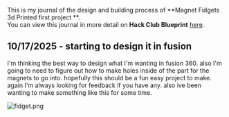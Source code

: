 <!--
  ===================    !!READ THIS NOTICE!!   ====================
  DO NOT edit this file manually. Your changes WILL BE OVERWRITTEN!
  This journal is auto generated and updated by Hack Club Blueprint.
  To edit this file, please edit your journal entries on Blueprint.
  ==================================================================
-->

This is my journal of the design and building process of **Magnet Fidgets 3d Printed first project **.  
You can view this journal in more detail on **Hack Club Blueprint** [here](https://blueprint.hackclub.com/projects/656).


## 10/17/2025 - starting to design it in fusion  

I'm thinking the best way to design what I'm wanting in fusion 360. also I'm going to need to figure out how to make holes inside of the part for the magnets to go into. hopefully this should be a fun easy project to make. again I'm
 always looking for feedback if you have any. also ive been wanting to make something like this for some time.


![fidget.png](https://blueprint.hackclub.com/user-attachments/blobs/proxy/eyJfcmFpbHMiOnsiZGF0YSI6Mjg5NiwicHVyIjoiYmxvYl9pZCJ9fQ==--8f4dd85f5df954d1b6ee77b67af1f9f301661aac/fidget.png)  

